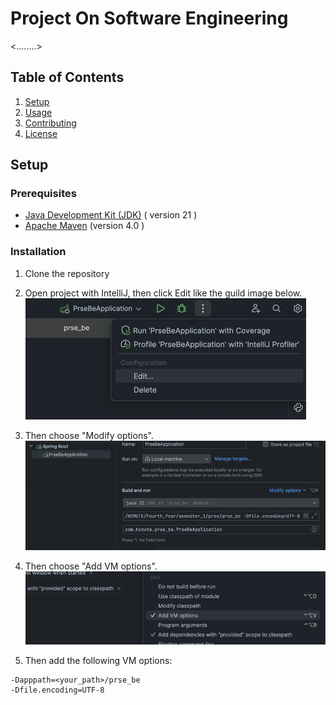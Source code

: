 # Project On Software Engineering

<........>

## Table of Contents
1. [Setup](#setup)
2. [Usage](#usage)
3. [Contributing](#contributing)
4. [License](#license)

## Setup

### Prerequisites
- [Java Development Kit (JDK)](https://www.oracle.com/java/technologies/javase-downloads.html) ( version 21 )
- [Apache Maven](https://maven.apache.org/) (version 4.0 )

### Installation
1. Clone the repository
2. Open project with IntelliJ, then click Edit like the guild image below.
![img.png](img.png)

3. Then choose "Modify options".
![img_3.png](img_3.png)
4. Then choose "Add VM options".
![img_4.png](img_4.png)
5. Then add the following VM options:
```shell
-Dapppath=<your_path>/prse_be
-Dfile.encoding=UTF-8 
```